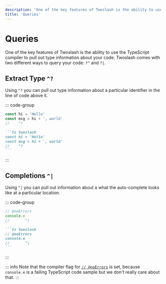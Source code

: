 ```yaml
---
description: 'One of the key features of Twoslash is the ability to use the TypeScript compiler to pull out type information about your code.'
title: 'Queries'
---
```


# Queries

One of the key features of Twoslash is the ability to use the TypeScript compiler to pull out type information about your code. Twoslash comes with two different ways to query your code: `?^` and `?|`.

## Extract Type `^?`

Using `^?` you can pull out type information about a particular identifier in the line of code above it.

::: code-group

```ts twoslash [output]
const hi = 'Hello'
const msg = hi + ', world'
//    ^?
```

````md [markdown]
```ts twoslash
const hi = 'Hello'
const msg = hi + ', world'
//    ^?
```
````

:::

## Completions `^|`

Using `^|` you can pull out information about a what the auto-complete looks like at a particular location.

::: code-group

```ts twoslash [output]
// @noErrors
console.e
//       ^|
```

````md [markdown]
```ts twoslash
// @noErrors
console.e
//       ^|
```
````

:::

::: info
Note that the compiler flag for [`// @noErrors`](/api/errors#noerrors) is set, because `console.e` is a failing TypeScript code sample but we don't really care about that.
:::
